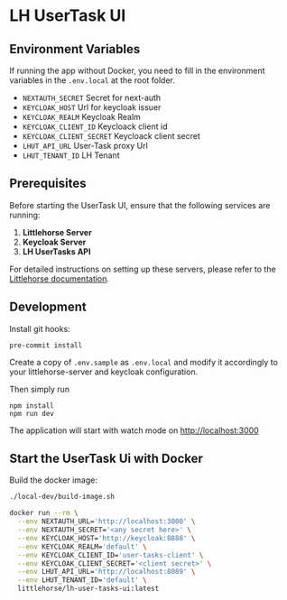 # LH UserTask UI

## Environment Variables

If running the app without Docker, you need to fill in the environment variables in the `.env.local` at the root folder.

- `NEXTAUTH_SECRET` Secret for next-auth
- `KEYCLOAK_HOST` Url for keycloak issuer
- `KEYCLOAK_REALM` Keycloak Realm
- `KEYCLOAK_CLIENT_ID` Keycloack client id
- `KEYCLOAK_CLIENT_SECRET` Keycloack client secret
- `LHUT_API_URL` User-Task proxy Url
- `LHUT_TENANT_ID` LH Tenant

## Prerequisites

Before starting the UserTask UI, ensure that the following services are running:

1. **Littlehorse Server**
2. **Keycloak Server**
3. **LH UserTasks API**

For detailed instructions on setting up these servers, please refer to the [Littlehorse documentation](https://github.com/littlehorse-enterprises/lh-user-tasks-api/blob/main/README.md).

## Development

Install git hooks:

```shell
pre-commit install
```

Create a copy of `.env.sample` as `.env.local` and modify it accordingly to your littlehorse-server and keycloak configuration.

Then simply run

```shell
npm install
npm run dev
```

The application will start with watch mode on [http://localhost:3000](http://localhost:3000)

## Start the UserTask Ui with Docker

Build the docker image:

```sh
./local-dev/build-image.sh
```

```bash
docker run --rm \
  --env NEXTAUTH_URL='http://localhost:3000' \
  --env NEXTAUTH_SECRET='<any secret here>' \
  --env KEYCLOAK_HOST='http://keycloak:8888' \
  --env KEYCLOAK_REALM='default' \
  --env KEYCLOAK_CLIENT_ID='user-tasks-client' \
  --env KEYCLOAK_CLIENT_SECRET='<client secret>' \
  --env LHUT_API_URL='http://localhost:8089' \
  --env LHUT_TENANT_ID='default' \
  littlehorse/lh-user-tasks-ui:latest
```
